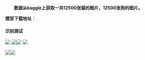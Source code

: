 　　**数据从kaggle上获取一共12500张猫的图片，12500张狗的图片。**

**模型下载地址：**[]( https://ubest-my.sharepoint.com/personal/zhaimingdong0917_onedrive_readmail_net/_layouts/15/download.aspx?share=EdTQKmi2N05BlKsRaW1IN2YBhTgOXTormrm1LU2MDkMfKw )

#### 识别测试

![](https://tuchuang66.oss-cn-beijing.aliyuncs.com/cat-vs-dog/0FMJM72%40646%7DRTCW6040%7BPS.png)  ![](https://tuchuang66.oss-cn-beijing.aliyuncs.com/cat-vs-dog/RHZZRH%7BNFP5EK%25%5D8M%29C%5D2%60F.png)![](https://tuchuang66.oss-cn-beijing.aliyuncs.com/cat-vs-dog/HY%5BGI%5BO%7EJ%7BH1PRJU5C%5D%7BH%29Q.png) ![](https://tuchuang66.oss-cn-beijing.aliyuncs.com/cat-vs-dog/YVP%60%5B8FU0%24IYMDML3%4042%40G5.png)        

![](https://tuchuang66.oss-cn-beijing.aliyuncs.com/cat-vs-dog/TTD%60NKIWP%7E83IS7C%5BJG%5DLIE.png)![](https://tuchuang66.oss-cn-beijing.aliyuncs.com/cat-vs-dog/G%40_QTTOPMERSK%28%24US9%5BS%7D6V.png)



